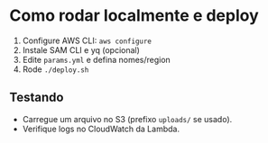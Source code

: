 # Como rodar localmente e deploy

1. Configure AWS CLI: `aws configure`
2. Instale SAM CLI e yq (opcional)
3. Edite `params.yml` e defina nomes/region
4. Rode `./deploy.sh`

## Testando
- Carregue um arquivo no S3 (prefixo `uploads/` se usado).
- Verifique logs no CloudWatch da Lambda.
